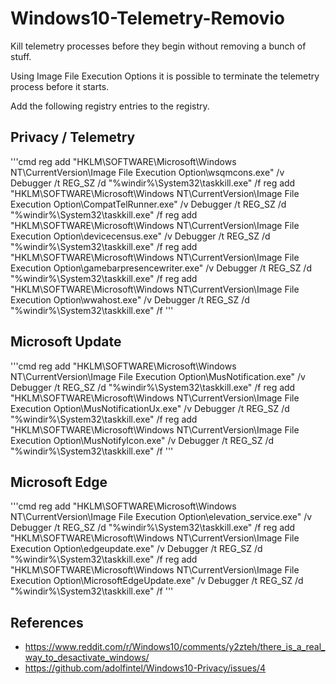 # Windows10-Telemetry-Removio
Kill telemetry processes before they begin without removing a bunch of stuff. 

Using Image File Execution Options it is possible to terminate the telemetry process before it starts. 

Add the following registry entries to the registry. 

## Privacy / Telemetry

'''cmd
reg add "HKLM\SOFTWARE\Microsoft\Windows NT\CurrentVersion\Image File Execution Option\wsqmcons.exe" /v Debugger /t REG_SZ /d "%windir%\System32\taskkill.exe" /f
reg add "HKLM\SOFTWARE\Microsoft\Windows NT\CurrentVersion\Image File Execution Option\CompatTelRunner.exe" /v Debugger /t REG_SZ /d "%windir%\System32\taskkill.exe" /f
reg add "HKLM\SOFTWARE\Microsoft\Windows NT\CurrentVersion\Image File Execution Option\devicecensus.exe" /v Debugger /t REG_SZ /d "%windir%\System32\taskkill.exe" /f
reg add "HKLM\SOFTWARE\Microsoft\Windows NT\CurrentVersion\Image File Execution Option\gamebarpresencewriter.exe" /v Debugger /t REG_SZ /d "%windir%\System32\taskkill.exe" /f
reg add "HKLM\SOFTWARE\Microsoft\Windows NT\CurrentVersion\Image File Execution Option\wwahost.exe" /v Debugger /t REG_SZ /d "%windir%\System32\taskkill.exe" /f
'''

## Microsoft Update

'''cmd
reg add "HKLM\SOFTWARE\Microsoft\Windows NT\CurrentVersion\Image File Execution Option\MusNotification.exe" /v Debugger /t REG_SZ /d "%windir%\System32\taskkill.exe" /f
reg add "HKLM\SOFTWARE\Microsoft\Windows NT\CurrentVersion\Image File Execution Option\MusNotificationUx.exe" /v Debugger /t REG_SZ /d "%windir%\System32\taskkill.exe" /f
reg add "HKLM\SOFTWARE\Microsoft\Windows NT\CurrentVersion\Image File Execution Option\MusNotifyIcon.exe" /v Debugger /t REG_SZ /d "%windir%\System32\taskkill.exe" /f
'''

## Microsoft Edge

'''cmd
reg add "HKLM\SOFTWARE\Microsoft\Windows NT\CurrentVersion\Image File Execution Option\elevation_service.exe" /v Debugger /t REG_SZ /d "%windir%\System32\taskkill.exe" /f
reg add "HKLM\SOFTWARE\Microsoft\Windows NT\CurrentVersion\Image File Execution Option\edgeupdate.exe" /v Debugger /t REG_SZ /d "%windir%\System32\taskkill.exe" /f
reg add "HKLM\SOFTWARE\Microsoft\Windows NT\CurrentVersion\Image File Execution Option\MicrosoftEdgeUpdate.exe" /v Debugger /t REG_SZ /d "%windir%\System32\taskkill.exe" /f
'''

## References

- https://www.reddit.com/r/Windows10/comments/y2zteh/there_is_a_real_way_to_desactivate_windows/
- https://github.com/adolfintel/Windows10-Privacy/issues/4
